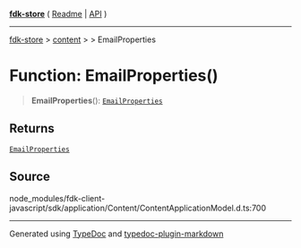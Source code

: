 [**fdk-store**](../../../README.md) ( [Readme](../../../README.md) \| [API](../../../API.md) )

---

[fdk-store](../../../API.md) > [content](../../README.md) > [<internal>](../README.md) > EmailProperties

# Function: EmailProperties()

> **EmailProperties**(): [`EmailProperties`](../type-aliases/type-alias.EmailProperties.md)

## Returns

[`EmailProperties`](../type-aliases/type-alias.EmailProperties.md)

## Source

node_modules/fdk-client-javascript/sdk/application/Content/ContentApplicationModel.d.ts:700

---

Generated using [TypeDoc](https://typedoc.org/) and [typedoc-plugin-markdown](https://www.npmjs.com/package/typedoc-plugin-markdown)
